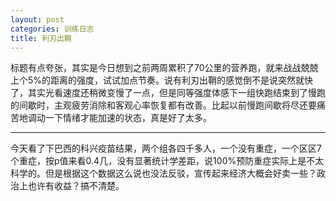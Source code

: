 ```yaml
---
layout: post
categories: 训练日志
title: 利刃出鞘
---
```


标题有点夸张，其实是今日想到之前两周累积了70公里的营养跑，就来战战兢兢上个5%的距离的强度，试试加点节奏。说有利刃出鞘的感觉倒不是说突然就快了，其实光看速度还稍微变慢了一点，但是同等强度体感下一组快跑结束到了慢跑的间歇时，主观疲劳消除和客观心率恢复都有改善。比起以前慢跑间歇将尽还要痛苦地调动一下情绪才能加速的状态，真是好了太多。

---

今天看了下巴西的科兴疫苗结果，两个组各四千多人，一个没有重症，一个区区7个重症，按p值来看0.4几，没有显著统计学差距，说100%预防重症实际上是不太科学的。但是根据这个数据这么说也没法反驳，宣传起来经济大概会好卖一些？政治上也许有收益？搞不清楚。
